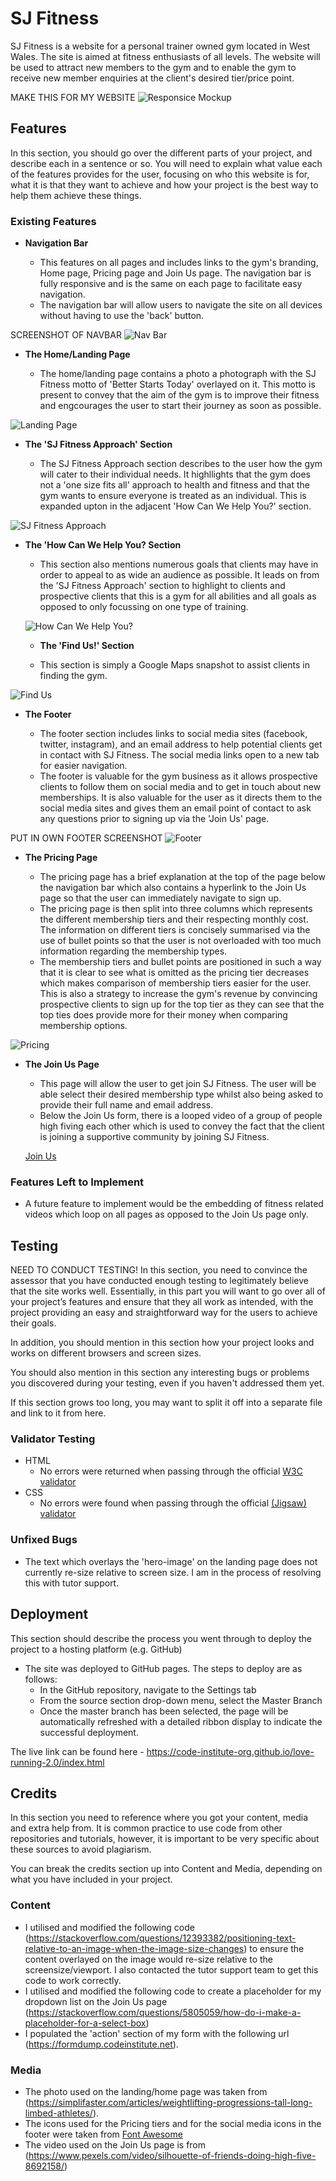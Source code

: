 # SJ Fitness

SJ Fitness is a website for a personal trainer owned gym located in West Wales. The site is aimed at fitness enthusiasts of all levels. The website will be used to attract new members to the gym and to enable the gym to receive new member enquiries at the client's desired tier/price point.

MAKE THIS FOR MY WEBSITE
![Responsice Mockup](documentation/testing/olympic-lifts.jpg)

## Features 

In this section, you should go over the different parts of your project, and describe each in a sentence or so. You will need to explain what value each of the features provides for the user, focusing on who this website is for, what it is that they want to achieve and how your project is the best way to help them achieve these things.

### Existing Features

- __Navigation Bar__

  - This features on all pages and includes links to the gym's branding, Home page, Pricing page and Join Us page. The navigation bar is fully responsive and  is the same on each page to facilitate easy navigation.
  - The navigation bar will allow users to navigate the site on all devices without having to use the 'back' button. 

SCREENSHOT OF NAVBAR
![Nav Bar](https://github.com/lucyrush/readme-template/blob/master/media/love_running_nav.png)

- __The Home/Landing Page__

  - The home/landing page contains a photo a photograph with the SJ Fitness motto of 'Better Starts Today' overlayed on it. This motto is present to convey that the aim of the gym is to improve their fitness and engcourages the user to start their journey as soon as possible. 

![Landing Page](https://github.com/lucyrush/readme-template/blob/master/media/love_running_landing.png)

- __The 'SJ Fitness Approach' Section__

  - The SJ Fitness Approach section describes to the user how the gym will cater to their individual needs. It highllights that the gym does not a 'one size fits all' approach to health and fitness and that the gym wants to ensure everyone is treated as an individual. This is expanded upton in the adjacent 'How Can We Help You?' section.

![SJ Fitness Approach](https://github.com/lucyrush/readme-template/blob/master/media/love_running_ethos.png)

- __The 'How Can We Help You? Section__

  - This section also mentions numerous goals that clients may have in order to appeal to as wide an audience as possible. It leads on from the 'SJ Fitness Approach' section to highlight to clients and prospective clients that this is a gym for all abilities and all goals as opposed to only focussing on one type of training.

  ![How Can We Help You?](https://github.com/lucyrush/readme-template/blob/master/media/love_running_ethos.png)

  - __The 'Find Us!' Section__

  - This section is simply a Google Maps snapshot to assist clients in finding the gym.

![Find Us](https://github.com/lucyrush/readme-template/blob/master/media/love_running_times.png)

- __The Footer__ 

  - The footer section includes links to social media sites (facebook, twitter, instagram), and an email address to help potential clients get in contact with SJ Fitness. The social media links open to a new tab for easier navigation. 
  - The footer is valuable for the gym business as it allows prospective clients to follow them on social media and to get in touch about new memberships. It is also valuable for the user as it directs them to the social media sites and gives them an email point of contact to ask any questions prior to signing up via the 'Join Us' page.

PUT IN OWN FOOTER SCREENSHOT
![Footer](https://github.com/lucyrush/readme-template/blob/master/media/love_running_footer.png)

- __The Pricing Page__

  - The pricing page has a brief explanation at the top of the page below the navigation bar which also contains a hyperlink to the Join Us page so that the user can immediately navigate to sign up.
  - The pricing page is then split into three columns which represents the different membership tiers and their respecting monthly cost. The information on different tiers is concisely summarised via the use of bullet points so that the user is not overloaded with too much information regarding the membership types.
  - The membership tiers and bullet points are positioned in such a way that it is clear to see what is omitted as the pricing tier decreases which makes comparison of membership tiers easier for the user. This is also a strategy to increase the gym's revenue by convincing prospective clients to sign up for the top tier as they can see that the top ties does provide more for their money when comparing membership options.

![Pricing](https://github.com/lucyrush/readme-template/blob/master/media/love_running_gallery.png)

- __The Join Us Page__

  - This page will allow the user to get join SJ Fitness. The user will be able select their desired membership type whilst also being asked to provide their full name and email address.
  - Below the Join Us form, there is a looped video of a group of people high fiving each other which is used to convey the fact that the client is joining a supportive community by joining SJ Fitness.
  
  [Join Us](https://github.com/lucyrush/readme-template/blob/master/media/love_running_signup.png)


### Features Left to Implement

- A future feature to implement would be the embedding of fitness related videos which loop on all pages as opposed to the Join Us page only.

## Testing 

NEED TO CONDUCT TESTING!
In this section, you need to convince the assessor that you have conducted enough testing to legitimately believe that the site works well. Essentially, in this part you will want to go over all of your project’s features and ensure that they all work as intended, with the project providing an easy and straightforward way for the users to achieve their goals.

In addition, you should mention in this section how your project looks and works on different browsers and screen sizes.

You should also mention in this section any interesting bugs or problems you discovered during your testing, even if you haven't addressed them yet.

If this section grows too long, you may want to split it off into a separate file and link to it from here.


### Validator Testing 

- HTML
  - No errors were returned when passing through the official [W3C validator](https://validator.w3.org/nu/?doc=https%3A%2F%2Fcode-institute-org.github.io%2Flove-running-2.0%2Findex.html)
- CSS
  - No errors were found when passing through the official [(Jigsaw) validator](https://jigsaw.w3.org/css-validator/validator?uri=https%3A%2F%2Fvalidator.w3.org%2Fnu%2F%3Fdoc%3Dhttps%253A%252F%252Fcode-institute-org.github.io%252Flove-running-2.0%252Findex.html&profile=css3svg&usermedium=all&warning=1&vextwarning=&lang=en#css)

### Unfixed Bugs

- The text which overlays the 'hero-image' on the landing page does not currently re-size relative to screen size. I am in the process of resolving this with tutor support.

## Deployment

This section should describe the process you went through to deploy the project to a hosting platform (e.g. GitHub) 

- The site was deployed to GitHub pages. The steps to deploy are as follows: 
  - In the GitHub repository, navigate to the Settings tab 
  - From the source section drop-down menu, select the Master Branch
  - Once the master branch has been selected, the page will be automatically refreshed with a detailed ribbon display to indicate the successful deployment. 

The live link can be found here - https://code-institute-org.github.io/love-running-2.0/index.html 


## Credits 

In this section you need to reference where you got your content, media and extra help from. It is common practice to use code from other repositories and tutorials, however, it is important to be very specific about these sources to avoid plagiarism. 

You can break the credits section up into Content and Media, depending on what you have included in your project. 

### Content 

- I utilised and modified the following code (https://stackoverflow.com/questions/12393382/positioning-text-relative-to-an-image-when-the-image-size-changes) to ensure the content overlayed on the image would re-size relative to the screensize/viewport. I also contacted the tutor support team to get this code to work correctly.
- I utilised and modified the following code to create a placeholder for my dropdown list on the Join Us page (https://stackoverflow.com/questions/5805059/how-do-i-make-a-placeholder-for-a-select-box)
- I populated the 'action' section of my form with the following url (https://formdump.codeinstitute.net).

### Media

- The photo used on the landing/home page was taken from (https://simplifaster.com/articles/weightlifting-progressions-tall-long-limbed-athletes/).
- The icons used for the Pricing tiers and for the social media icons in the footer were taken from [Font Awesome](https://fontawesome.com/)
- The video used on the Join Us page is from (https://www.pexels.com/video/silhouette-of-friends-doing-high-five-8692158/)